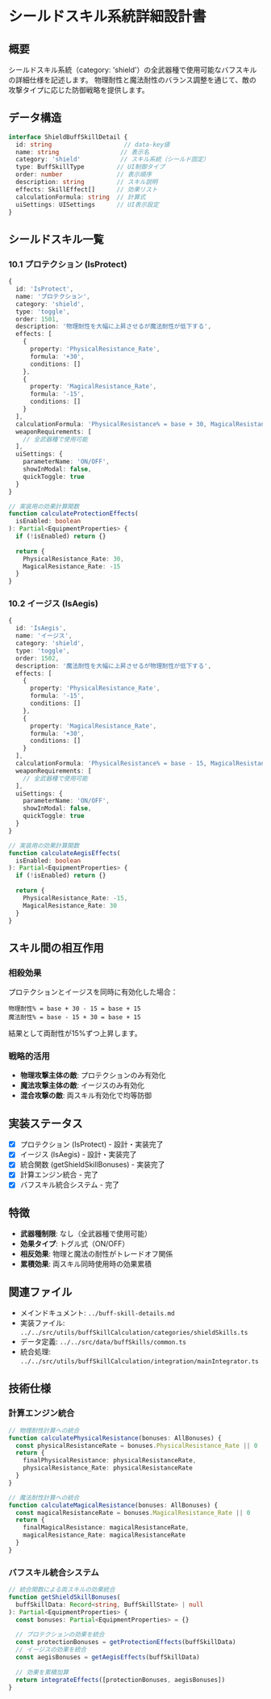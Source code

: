 # シールドスキル系統詳細設計書

## 概要

シールドスキル系統（category: 'shield'）の全武器種で使用可能なバフスキルの詳細仕様を記述します。
物理耐性と魔法耐性のバランス調整を通じて、敵の攻撃タイプに応じた防御戦略を提供します。

## データ構造

```typescript
interface ShieldBuffSkillDetail {
  id: string                    // data-key値
  name: string                 // 表示名
  category: 'shield'           // スキル系統（シールド固定）
  type: BuffSkillType         // UI制御タイプ
  order: number               // 表示順序
  description: string         // スキル説明
  effects: SkillEffect[]      // 効果リスト
  calculationFormula: string  // 計算式
  uiSettings: UISettings      // UI表示設定
}
```

## シールドスキル一覧

### 10.1 プロテクション (IsProtect)
```typescript
{
  id: 'IsProtect',
  name: 'プロテクション',
  category: 'shield',
  type: 'toggle',
  order: 1501,
  description: '物理耐性を大幅に上昇させるが魔法耐性が低下する',
  effects: [
    {
      property: 'PhysicalResistance_Rate',
      formula: '+30',
      conditions: []
    },
    {
      property: 'MagicalResistance_Rate',
      formula: '-15',
      conditions: []
    }
  ],
  calculationFormula: 'PhysicalResistance% = base + 30, MagicalResistance% = base - 15',
  weaponRequirements: [
    // 全武器種で使用可能
  ],
  uiSettings: {
    parameterName: 'ON/OFF',
    showInModal: false,
    quickToggle: true
  }
}

// 実装用の効果計算関数
function calculateProtectionEffects(
  isEnabled: boolean
): Partial<EquipmentProperties> {
  if (!isEnabled) return {}
  
  return {
    PhysicalResistance_Rate: 30,
    MagicalResistance_Rate: -15
  }
}
```

### 10.2 イージス (IsAegis)
```typescript
{
  id: 'IsAegis',
  name: 'イージス',
  category: 'shield',
  type: 'toggle',
  order: 1502,
  description: '魔法耐性を大幅に上昇させるが物理耐性が低下する',
  effects: [
    {
      property: 'PhysicalResistance_Rate',
      formula: '-15',
      conditions: []
    },
    {
      property: 'MagicalResistance_Rate',
      formula: '+30',
      conditions: []
    }
  ],
  calculationFormula: 'PhysicalResistance% = base - 15, MagicalResistance% = base + 30',
  weaponRequirements: [
    // 全武器種で使用可能
  ],
  uiSettings: {
    parameterName: 'ON/OFF',
    showInModal: false,
    quickToggle: true
  }
}

// 実装用の効果計算関数
function calculateAegisEffects(
  isEnabled: boolean
): Partial<EquipmentProperties> {
  if (!isEnabled) return {}
  
  return {
    PhysicalResistance_Rate: -15,
    MagicalResistance_Rate: 30
  }
}
```

## スキル間の相互作用

### 相殺効果
プロテクションとイージスを同時に有効化した場合：
```
物理耐性% = base + 30 - 15 = base + 15
魔法耐性% = base - 15 + 30 = base + 15
```
結果として両耐性が15%ずつ上昇します。

### 戦略的活用
- **物理攻撃主体の敵**: プロテクションのみ有効化
- **魔法攻撃主体の敵**: イージスのみ有効化
- **混合攻撃の敵**: 両スキル有効化で均等防御

## 実装ステータス

- [x] プロテクション (IsProtect) - 設計・実装完了
- [x] イージス (IsAegis) - 設計・実装完了
- [x] 統合関数 (getShieldSkillBonuses) - 実装完了
- [x] 計算エンジン統合 - 完了
- [x] バフスキル統合システム - 完了

## 特徴

- **武器種制限**: なし（全武器種で使用可能）
- **効果タイプ**: トグル式（ON/OFF）
- **相反効果**: 物理と魔法の耐性がトレードオフ関係
- **累積効果**: 両スキル同時使用時の効果累積

## 関連ファイル

- メインドキュメント: `../buff-skill-details.md`
- 実装ファイル: `../../src/utils/buffSkillCalculation/categories/shieldSkills.ts`
- データ定義: `../../src/data/buffSkills/common.ts`
- 統合処理: `../../src/utils/buffSkillCalculation/integration/mainIntegrator.ts`

## 技術仕様

### 計算エンジン統合
```typescript
// 物理耐性計算への統合
function calculatePhysicalResistance(bonuses: AllBonuses) {
  const physicalResistanceRate = bonuses.PhysicalResistance_Rate || 0
  return {
    finalPhysicalResistance: physicalResistanceRate,
    physicalResistance_Rate: physicalResistanceRate
  }
}

// 魔法耐性計算への統合
function calculateMagicalResistance(bonuses: AllBonuses) {
  const magicalResistanceRate = bonuses.MagicalResistance_Rate || 0
  return {
    finalMagicalResistance: magicalResistanceRate,
    magicalResistance_Rate: magicalResistanceRate
  }
}
```

### バフスキル統合システム
```typescript
// 統合関数による両スキルの効果統合
function getShieldSkillBonuses(
  buffSkillData: Record<string, BuffSkillState> | null
): Partial<EquipmentProperties> {
  const bonuses: Partial<EquipmentProperties> = {}
  
  // プロテクションの効果を統合
  const protectionBonuses = getProtectionEffects(buffSkillData)
  // イージスの効果を統合
  const aegisBonuses = getAegisEffects(buffSkillData)
  
  // 効果を累積加算
  return integrateEffects([protectionBonuses, aegisBonuses])
}
```